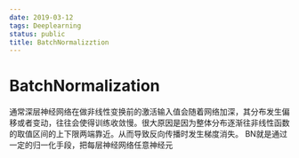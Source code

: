 ```yaml
---
date: 2019-03-12
tags: Deeplearning
status: public
title: BatchNormalizztion
---
```


# BatchNormalization

通常深层神经网络在做非线性变换前的激活输入值会随着网络加深，其分布发生偏移或者变动，往往会使得训练收敛慢。很大原因是因为整体分布逐渐往非线性函数的取值区间的上下限两端靠近。从而导致反向传播时发生梯度消失。
BN就是通过一定的归一化手段，把每层神经网络任意神经元
